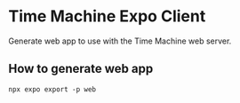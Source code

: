 # Time Machine Expo Client
Generate web app to use with the Time Machine web server.

## How to generate web app
```
npx expo export -p web
```
